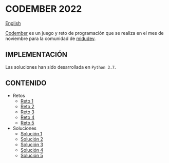 # CODEMBER 2022
[English](README.md)

[Codember](https://codember.dev/) es un juego y reto de programación que se realiza en el mes de noviembre para la comunidad de [midudev](https://github.com/midudev).

## IMPLEMENTACIÓN

Las soluciones han sido desarrollada en `Python 3.7`.

## CONTENIDO

- Retos
    - [Reto 1](/challenges/es/challenge01.md)
    - [Reto 2](/challenges/es/challenge02.md)
    - [Reto 3](/challenges/es/challenge03.md)
    - [Reto 4](/challenges/es/challenge04.md)
    - [Reto 5](/challenges/es/challenge05.md)
- Soluciones
    - [Solución 1](/solutions/challenge01.py)
    - [Solución 2](/solutions/challenge02.py)
    - [Solución 3](/solutions/challenge03.py)
    - [Solución 4](/solutions/challenge04.py)
    - [Solución 5](/solutions/challenge05.py)